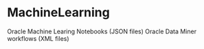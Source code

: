 # MachineLearning

Oracle Machine Learing Notebooks (JSON files)
Oracle Data Miner workflows (XML files)
